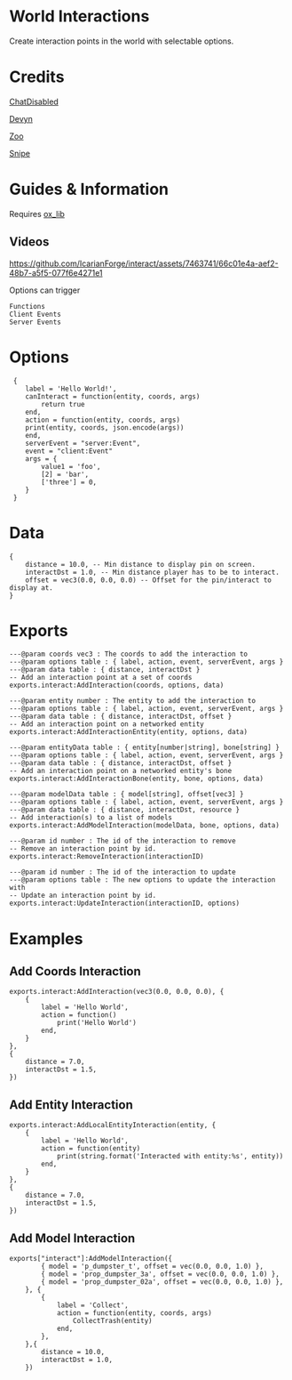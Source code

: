 # World Interactions
Create interaction points in the world with selectable options.

# Credits
[ChatDisabled](https://github.com/Chatdisabled)

[Devyn](https://github.com/darktrovx)

[Zoo](https://github.com/FjamZoo)

[Snipe](https://github.com/pushkart2)

# Guides & Information

Requires [ox_lib](https://github.com/overextended/ox_lib)

## Videos

https://github.com/IcarianForge/interact/assets/7463741/66c01e4a-aef2-48b7-a5f5-077f6e4271e1


Options can trigger
```
Functions
Client Events
Server Events
```

# Options

```
 {
    label = 'Hello World!',
    canInteract = function(entity, coords, args)
        return true
    end,
    action = function(entity, coords, args)
    print(entity, coords, json.encode(args))
    end,
    serverEvent = "server:Event",
    event = "client:Event"
    args = {
        value1 = 'foo',
        [2] = 'bar',
        ['three'] = 0,
    }
 }

```

# Data
```
{
    distance = 10.0, -- Min distance to display pin on screen.
    interactDst = 1.0, -- Min distance player has to be to interact.
    offset = vec3(0.0, 0.0, 0.0) -- Offset for the pin/interact to display at.
}
```

# Exports
```
---@param coords vec3 : The coords to add the interaction to
---@param options table : { label, action, event, serverEvent, args }
---@param data table : { distance, interactDst }
-- Add an interaction point at a set of coords
exports.interact:AddInteraction(coords, options, data)

---@param entity number : The entity to add the interaction to
---@param options table : { label, action, event, serverEvent, args }
---@param data table : { distance, interactDst, offset }
-- Add an interaction point on a networked entity
exports.interact:AddInteractionEntity(entity, options, data)

---@param entityData table : { entity[number|string], bone[string] }
---@param options table : { label, action, event, serverEvent, args }
---@param data table : { distance, interactDst, offset }
-- Add an interaction point on a networked entity's bone
exports.interact:AddInteractionBone(entity, bone, options, data)

---@param modelData table : { model[string], offset[vec3] }
---@param options table : { label, action, event, serverEvent, args }
---@param data table : { distance, interactDst, resource }
-- Add interaction(s) to a list of models
exports.interact:AddModelInteraction(modelData, bone, options, data)

---@param id number : The id of the interaction to remove
-- Remove an interaction point by id.
exports.interact:RemoveInteraction(interactionID)

---@param id number : The id of the interaction to update
---@param options table : The new options to update the interaction with
-- Update an interaction point by id.
exports.interact:UpdateInteraction(interactionID, options)

```

# Examples

## Add Coords Interaction
```
exports.interact:AddInteraction(vec3(0.0, 0.0, 0.0), {
    {
        label = 'Hello World',
        action = function()
            print('Hello World')
        end,
    }
}, 
{
    distance = 7.0, 
    interactDst = 1.5,
})
```

## Add Entity Interaction
```
exports.interact:AddLocalEntityInteraction(entity, {
    {
        label = 'Hello World',
        action = function(entity)
            print(string.format('Interacted with entity:%s', entity))
        end,
    }
}, 
{
    distance = 7.0, 
    interactDst = 1.5,
})

```

## Add Model Interaction

```
exports["interact"]:AddModelInteraction({
        { model = 'p_dumpster_t', offset = vec(0.0, 0.0, 1.0) },
        { model = 'prop_dumpster_3a', offset = vec(0.0, 0.0, 1.0) },
        { model = 'prop_dumpster_02a', offset = vec(0.0, 0.0, 1.0) },
    }, {
        {
            label = 'Collect',
            action = function(entity, coords, args)
                CollectTrash(entity)
            end,
        },
    },{
        distance = 10.0,
        interactDst = 1.0,
    })
```

